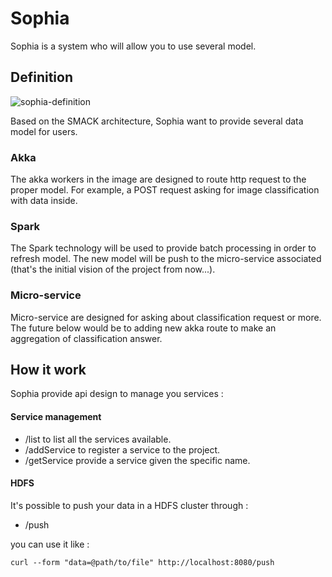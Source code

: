 # Sophia

Sophia is a system who will allow you to use several model.

## Definition

![sophia-definition](https://gitlab.forge.orange-labs.fr/xnpq6269/sophia/raw/master/doc/sophia.png)


Based on the SMACK architecture, Sophia want to provide several data model for users.

### Akka

The akka workers in the image are designed to route http request to the proper model.
For example, a POST request asking for image classification with data inside.

### Spark

The Spark technology will be used to provide batch processing in order to refresh model. 
The new model will be push to the micro-service associated (that's the initial vision of the project from now...).

### Micro-service
Micro-service are designed for asking about classification request or more. The future below would be to adding new akka route to make an aggregation of classification answer.



## How it work

Sophia provide api design to manage you services : 

#### Service management
* /list to list all the services available.
* /addService to register a service to the project.
* /getService provide a service given the specific name.
#### HDFS
It's possible to push your data in a HDFS cluster through :
* /push 

you can use it like : 

    curl --form "data=@path/to/file" http://localhost:8080/push
